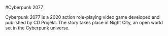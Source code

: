 #Cyberpunk 2077

Cyberpunk 2077 is a 2020 action role-playing video game developed and published by CD Projekt. The story takes place in Night City, an open world set in the Cyberpunk universe.